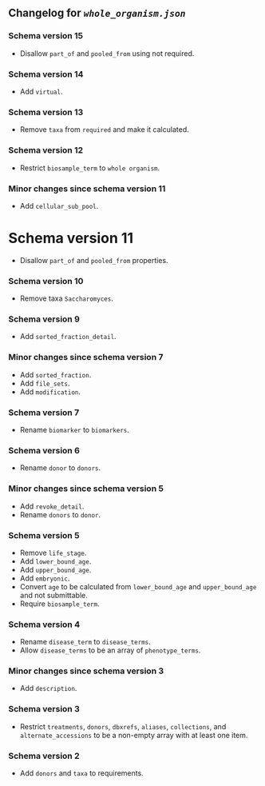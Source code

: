 ## Changelog for *`whole_organism.json`*

### Schema version 15

* Disallow `part_of` and `pooled_from` using not required.

### Schema version 14

* Add `virtual`.

### Schema version 13

* Remove `taxa` from `required` and make it calculated.

### Schema version 12

* Restrict `biosample_term` to `whole organism`.

### Minor changes since schema version 11

* Add `cellular_sub_pool`.

# Schema version 11

* Disallow `part_of` and `pooled_from` properties.

### Schema version 10

* Remove taxa `Saccharomyces`.

### Schema version 9

* Add `sorted_fraction_detail`.

### Minor changes since schema version 7

* Add `sorted_fraction`.
* Add `file_sets`.
* Add `modification`.

### Schema version 7

* Rename `biomarker` to `biomarkers`.

### Schema version 6

* Rename `donor` to `donors`.

### Minor changes since schema version 5
* Add `revoke_detail`.
* Rename `donors` to `donor`.

### Schema version 5

* Remove `life_stage`.
* Add `lower_bound_age`.
* Add `upper_bound_age`.
* Add `embryonic`.
* Convert `age` to be calculated from `lower_bound_age` and `upper_bound_age` and not submittable.
* Require `biosample_term`.

### Schema version 4

* Rename `disease_term` to `disease_terms`.
* Allow `disease_terms` to be an array of `phenotype_terms`.

### Minor changes since schema version 3

* Add `description`.

### Schema version 3

* Restrict `treatments`, `donors`, `dbxrefs`, `aliases`, `collections`, and `alternate_accessions` to be a non-empty array with at least one item.

### Schema version 2

* Add `donors` and `taxa` to requirements.

